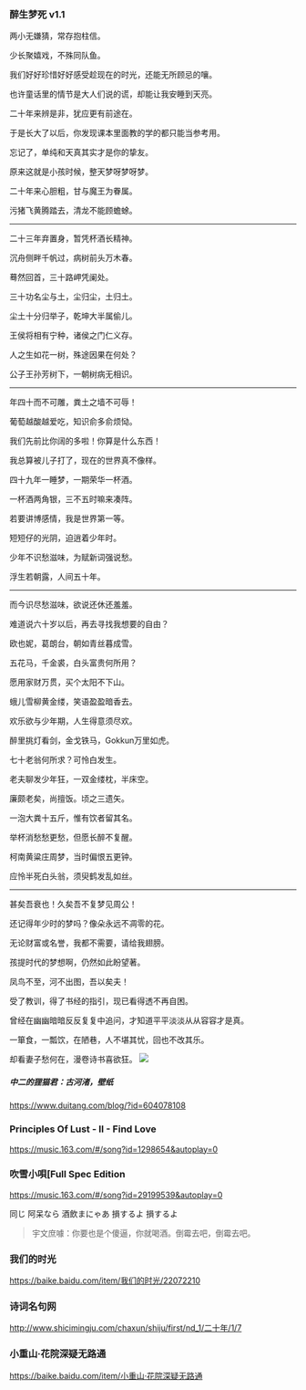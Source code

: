 ### 醉生梦死 v1.1

两小无嫌猜，常存抱柱信。

少长聚嬉戏，不殊同队鱼。

我们好好珍惜好好感受趁现在的时光，还能无所顾忌的嚷。

也许童话里的情节是大人们说的谎，却能让我安睡到天亮。

二十年来辨是非，犹应更有前途在。

于是长大了以后，你发现课本里面教的学的都只能当参考用。

忘记了，单纯和天真其实才是你的挚友。

原来这就是小孩时候，整天梦呀梦呀梦。

二十年来心胆粗，甘与魔王为眷属。

污猪飞黄腾踏去，清龙不能顾蟾蜍。

---
二十三年弃置身，暂凭杯酒长精神。

沉舟侧畔千帆过，病树前头万木春。

蓦然回首，三十路岬凭阑处。

三十功名尘与土，尘归尘，土归土。

尘土十分归举子，乾坤大半属偷儿。

王侯将相有宁种，诸侯之门仁义存。

人之生如花一树，殊途因果在何处？

公子王孙芳树下，一朝树病无相识。

---
年四十而不可雕，粪土之墙不可辱！

葡萄越酸越爱吃，知识俞多俞烦恸。

我们先前比你阔的多啦！你算是什么东西！

我总算被儿子打了，现在的世界真不像样。

四十九年一睡梦，一期荣华一杯酒。

一杯酒两角银，三不五时嘛来凑阵。

若要讲博感情，我是世界第一等。

短短仔的光阴，迫逍着少年时。

少年不识愁滋味，为赋新词强说愁。

浮生若朝露，人间五十年。

---
而今识尽愁滋味，欲说还休还羞羞。

难道说六十岁以后，再去寻找我想要的自由？

欧也妮，葛朗台，朝如青丝暮成雪。

五花马，千金裘，白头富贵何所用？

愿用家财万贯，买个太阳不下山。

蛾儿雪柳黄金缕，笑语盈盈暗香去。

欢乐欲与少年期，人生得意须尽欢。

醉里挑灯看剑，金戈铁马，Gokkun万里如虎。

七十老翁何所求？可怜白发生。

老夫聊发少年狂，一双金缕枕，半床空。

廉颇老矣，尚擅饭。顷之三遗矢。

一泡大粪十五斤，惟有饮者留其名。

举杯消愁愁更愁，但愿长醉不复醒。

柯南黄粱庄周梦，当时偏恨五更钟。

应怜半死白头翁，须臾鹤发乱如丝。

---
甚矣吾衰也！久矣吾不复梦见周公！

还记得年少时的梦吗？像朵永远不凋零的花。

无论财富或名誉，我都不需要，请给我翅膀。

孩提时代的梦想啊，仍然如此盼望著。

凤鸟不至，河不出图，吾以矣夫！

受了教训，得了书经的指引，现已看得透不再自困。

曾经在幽幽暗暗反反复复中追问，才知道平平淡淡从从容容才是真。

一箪食，一瓢饮，在陋巷，人不堪其忧，回也不改其乐。

却看妻子愁何在，漫卷诗书喜欲狂。
![](https://c-ssl.duitang.com/uploads/item/201607/15/20160715224915_Fr5sz.jpeg)
##### 中二的狸猫君：古河渚，壁纸
https://www.duitang.com/blog/?id=604078108

### Principles Of Lust - II - Find Love
https://music.163.com/#/song?id=1298654&autoplay=0

### 吹雪小唄[Full Spec Edition
https://music.163.com/#/song?id=29199539&autoplay=0

同じ 阿呆なら 酒飲まにゃあ
損するよ 損するよ
>宇文庶噱：你要也是个傻逼，你就喝酒。倒霉去吧，倒霉去吧。

### 我们的时光
https://baike.baidu.com/item/我们的时光/22072210

### 诗词名句网
http://www.shicimingju.com/chaxun/shiju/first/nd_1/二十年/1/7

### 小重山·花院深疑无路通
https://baike.baidu.com/item/小重山·花院深疑无路通
